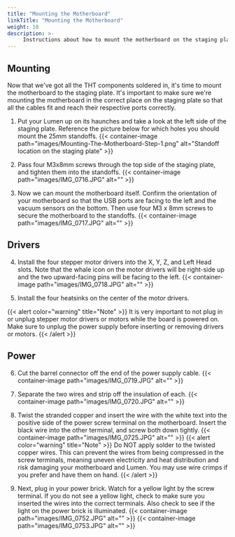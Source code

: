 ```yaml
---
title: "Mounting the Motherboard"
linkTitle: "Mounting the Motherboard"
weight: 10
description: >-
     Instructions about how to mount the motherboard on the staging plate
---
```


## Mounting

Now that we've got all the THT components soldered in, it's time to mount the motherboard to the staging plate. It's important to make sure we're mounting the motherboard in the correct place on the staging plate so that all the cables fit and reach their respective ports correctly.

1. Put your Lumen up on its haunches and take a look at the left side of the staging plate. Reference the picture below for which holes you should mount the 25mm standoffs.
  {{< container-image path="images/Mounting-The-Motherboard-Step-1.png" alt="Standoff location on the staging plate" >}}

2. Pass four M3x8mm screws through the top side of the staging plate, and tighten them into the standoffs.
  {{< container-image path="images/IMG_0716.JPG" alt="" >}}

3. Now we can mount the motherboard itself. Confirm the orientation of your motherboard so that the USB ports are facing to the left and the vacuum sensors on the bottom. Then use four M3 x 8mm screws to secure the motherboard to the standoffs.
  {{< container-image path="images/IMG_0717.JPG" alt="" >}}

## Drivers

4. Install the four stepper motor drivers into the X, Y, Z, and Left Head slots. Note that the whale icon on the motor drivers will be right-side up and the two upward-facing pins will be facing to the left.
  {{< container-image path="images/IMG_0718.JPG" alt="" >}}

5. Install the four heatsinks on the center of the motor drivers.

  {{< alert color="warning" title="Note" >}}
  It is very important to not plug in or unplug stepper motor drivers or motors while the board is powered on. Make sure to unplug the power supply before inserting or removing drivers or motors.
  {{< /alert >}}

## Power

6. Cut the barrel connector off the end of the power supply cable.
  {{< container-image path="images/IMG_0719.JPG" alt="" >}}

7. Separate the two wires and strip off the insulation of each.
  {{< container-image path="images/IMG_0720.JPG" alt="" >}}

8. Twist the stranded copper and insert the wire with the white text into the positive side of the power screw terminal on the motherboard. Insert the black wire into the other terminal, and screw both down tightly.
  {{< container-image path="images/IMG_0725.JPG" alt="" >}}
  {{< alert color="warning" title="Note" >}}
  Do NOT apply solder to the twisted copper wires. This can prevent the wires from being compressed in the screw terminals, meaning uneven electricity and heat distribution and risk damaging your motherboard and Lumen. You may use wire crimps if you prefer and have them on hand.
  {{< /alert >}}

9. Next, plug in your power brick. Watch for a yellow light by the screw terminal. If you do not see a yellow light, check to make sure you inserted the wires into the correct terminals. Also check to see if the light on the power brick is illuminated.
  {{< container-image path="images/IMG_0752.JPG" alt="" >}}
  {{< container-image path="images/IMG_0753.JPG" alt="" >}}
